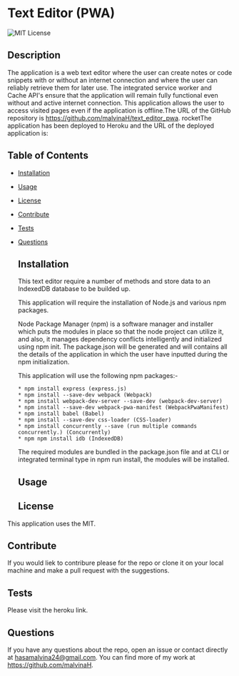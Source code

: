 #  Text Editor (PWA)

![MIT License](https://img.shields.io/badge/License-MIT-yellow.svg "MIT badge")

  ## Description

The application is a web text editor where the user can create notes or code snippets with or without an internet connection and where the user can reliably retrieve them for later use. The integrated service worker and Cache API's ensure that the application will remain fully functional even without and active internet connection. This application allows the user to access visited pages even if the application is offline.The URL of the GitHub repository is https://github.com/malvinaH/text_editor_pwa. rocketThe application has been deployed to Heroku and the URL of the deployed application is:

  ## Table of Contents

- [Installation](#installation)
- [Usage](#usage)
- [License](#license)
- [Contribute](#contribute)
- [Tests](#tests)
- [Questions](#questions)

  ## Installation

    This text editor require a number of methods and store data to an IndexedDB database to be builded up.

    This application will require the installation of Node.js and various npm packages.

    Node Package Manager (npm) is a software manager and installer which puts the modules in place so that the node project can utilize it, and also, it manages dependency conflicts intelligently and initialized using npm init. The package.json will be generated and will contains all the details of the application in which the user have inputted during the npm initialization.

    This application will use the following npm packages:-

      * npm install express (express.js)
      * npm install --save-dev webpack (Webpack)
      * npm install webpack-dev-server --save-dev (webpack-dev-server)
      * npm install --save-dev webpack-pwa-manifest (WebpackPwaManifest)
      * npm install babel (Babel)
      * npm install --save-dev css-loader (CSS-loader)
      * npm install concurrently --save (run multiple commands concurrently.) (Concurrently)
      * npm npm install idb (IndexedDB)

    The required modules are bundled in the package.json file and at CLI or integrated terminal type in npm run install, the modules will be installed.


  ## Usage



  ## License

This application uses the MIT.

  ## Contribute

If you would liek to contribure please for the repo or clone it on your local machine and make a pull request with the suggestions.

  ## Tests

Please visit the heroku link.

  ## Questions

If you have any questions about the repo, open an issue or contact directly at hasamalvina24@gmail.com. You can find more of my work at https://github.com/malvinaH.
